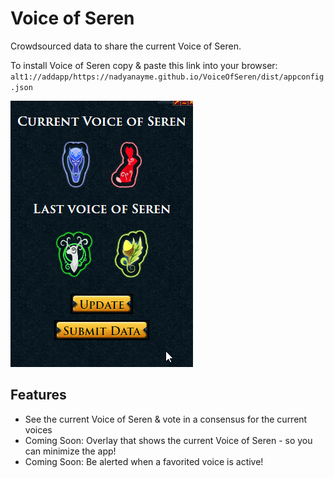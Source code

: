 # Voice of Seren

Crowdsourced data to share the current Voice of Seren.

To install Voice of Seren copy & paste this link into your browser:
`alt1://addapp/https://nadyanayme.github.io/VoiceOfSeren/dist/appconfig.json`

![Voice of Seren](./vos.png)

## Features

- See the current Voice of Seren & vote in a consensus for the current voices
- Coming Soon: Overlay that shows the current Voice of Seren - so you can minimize the app!
- Coming Soon: Be alerted when a favorited voice is active!
